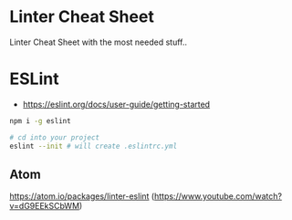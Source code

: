 # Linter Cheat Sheet
Linter Cheat Sheet with the most needed stuff..


# ESLint
- https://eslint.org/docs/user-guide/getting-started

```bash
npm i -g eslint

# cd into your project
eslint --init # will create .eslintrc.yml
```

## Atom
https://atom.io/packages/linter-eslint (https://www.youtube.com/watch?v=dG9EEkSCbWM)
